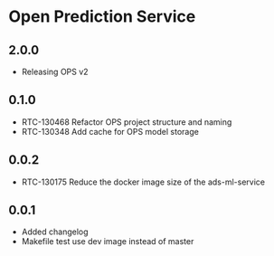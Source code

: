 # Open Prediction Service

## 2.0.0

- Releasing OPS v2

## 0.1.0

- RTC-130468 Refactor OPS project structure and naming
- RTC-130348 Add cache for OPS model storage

## 0.0.2

- RTC-130175 Reduce the docker image size of the ads-ml-service

## 0.0.1

- Added changelog
- Makefile test use dev image instead of master
